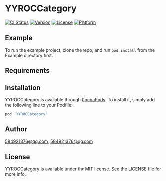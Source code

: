# YYROCCategory

[![CI Status](https://img.shields.io/travis/584921376@qq.com/YYROCCategory.svg?style=flat)](https://travis-ci.org/584921376@qq.com/YYROCCategory)
[![Version](https://img.shields.io/cocoapods/v/YYROCCategory.svg?style=flat)](https://cocoapods.org/pods/YYROCCategory)
[![License](https://img.shields.io/cocoapods/l/YYROCCategory.svg?style=flat)](https://cocoapods.org/pods/YYROCCategory)
[![Platform](https://img.shields.io/cocoapods/p/YYROCCategory.svg?style=flat)](https://cocoapods.org/pods/YYROCCategory)

## Example

To run the example project, clone the repo, and run `pod install` from the Example directory first.

## Requirements

## Installation

YYROCCategory is available through [CocoaPods](https://cocoapods.org). To install
it, simply add the following line to your Podfile:

```ruby
pod 'YYROCCategory'
```

## Author

584921376@qq.com, 584921376@qq.com

## License

YYROCCategory is available under the MIT license. See the LICENSE file for more info.
